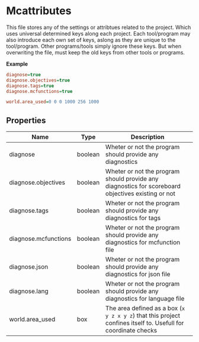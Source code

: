 # Mcattributes

This file stores any of the settings or attribtues related to the project. Which
uses universal determined keys along each project. Each tool/program may also
introduce each own set of keys, aslong as they are unique to the tool/program.
Other programs/tools simply ignore these keys. But when overwriting the file,
must keep the old keys from other tools or programs.

**Example**

```ini
diagnose=true
diagnose.objectives=true
diagnose.tags=true
diagnose.mcfunctions=true

world.area_used=0 0 0 1000 256 1000
```

## Properties

| Name                 | Type    | Description                                                                                                   |
| -------------------- | ------- | ------------------------------------------------------------------------------------------------------------- |
| diagnose             | boolean | Wheter or not the program should provide any diagnostics                                                      |
| diagnose.objectives  | boolean | Wheter or not the program should provide any diagnostics for scoreboard objectives existing or not            |
| diagnose.tags        | boolean | Wheter or not the program should provide any diagnostics for tags                                             |
| diagnose.mcfunctions | boolean | Wheter or not the program should provide any diagnostics for mcfunction file                                  |
| diagnose.json        | boolean | Wheter or not the program should provide any diagnostics for json file                                        |
| diagnose.lang        | boolean | Wheter or not the program should provide any diagnostics for language file                                    |
| world.area_used      | box     | The area defined as a box (`x y z x y z`) that this project confines itself to. Usefull for coordinate checks |
